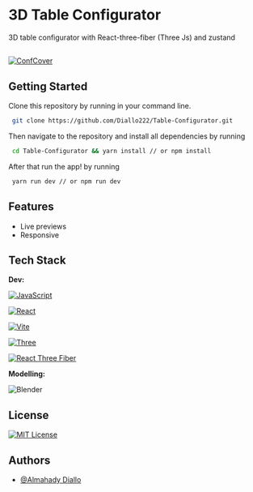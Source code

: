 # 3D Table Configurator

3D table configurator with React-three-fiber (Three Js) and zustand

##

[![ConfCover](https://github.com/user-attachments/assets/e88a1ddc-6eb4-4419-8a48-19ab3dfcc5cd)](https://table-configurator-navy.vercel.app/)

## Getting Started

Clone this repository by running in your command line.

```bash
 git clone https://github.com/Diallo222/Table-Configurator.git
```

Then navigate to the repository and install all dependencies by running

```bash
 cd Table-Configurator && yarn install // or npm install
```

After that run the app! by running

```bash
 yarn run dev // or npm run dev
```

## Features

- Live previews
- Responsive

## Tech Stack

**Dev:**

[![JavaScript](https://img.shields.io/badge/JavaScript-F7DF1E?style=for-the-badge&logo=javascript&logoColor=black)](https://developer.mozilla.org/fr/docs/Web/JavaScript)

[![React](https://img.shields.io/badge/react-%2320232a.svg?style=for-the-badge&logo=react&logoColor=%2361DAFB)](https://fr.legacy.reactjs.org/)

[![Vite](https://img.shields.io/badge/Vite-FFFFFF?style=for-the-badge&logo=vite&logoColor=yellow)](https://vitejs.dev/)

[![Three](https://img.shields.io/badge/Three.js-000000?style=for-the-badge&logo=three.js&logoColor=white)](https://threejs.org/)

[![React Three Fiber](https://img.shields.io/badge/React_Three_Fiber-000000?style=for-the-badge&logo=three.js&logoColor=white)](https://r3f.docs.pmnd.rs)

**Modelling:**

![Blender](https://img.shields.io/badge/blender-%23F5792A.svg?style=for-the-badge&logo=blender&logoColor=white)

## License

[![MIT License](https://img.shields.io/badge/License-MIT-green.svg)](https://choosealicense.com/licenses/mit/)

## Authors

- [@Almahady Diallo](https://github.com/Diallo222)
